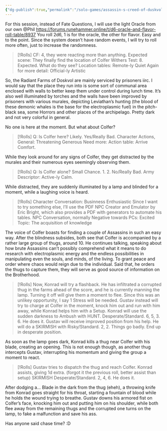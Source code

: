```yaml
---
{"dg-publish":true,"permalink":"/solo-games/assassin-s-creed-of-duskvol-bit-d/session-7/","noteIcon":""}
---
```


For this session, instead of Fate Questions, I will use the light Oracle from our own @Phil https://forums.runehammer.online/t/d6-oracle-and-flavor-roll-table/8937
You roll 2d6, 1 is for the oracle, the other for flavor. Easy and to the point. Since the system doesn’t have random events, I will try to roll more often, just to increase the randomness.

> [!Rolls]
> CF: 4, they were reacting more than anything.
> Expected scene: They finally find the location of Colfer Withers
> Test: 8. Expected.
> What do they see?
> Location tables: Remote-ly Quiet
> Again for more detail: Official-ly Artistic

So, the Radiant Farms of Doskvol are mainly serviced by prisoners iirc. I would say that the place they run into is some sort of communal area enclosed with walls to better keep them under control during lunch time. It’s also well illuminated by torches and the walls have been improved by prisoners with various murales, depicting Leviathan’s hunting (the blood of these demonic whales is the base for the electroplasmic fuel) in the pitch-black sea, some Horrors and other places of the archipelago. Pretty dark and not very colorful in general.

No one is here at the moment. But what about Colfer?

> [!Rolls]
> Q: Is Colfer here? Likely. Yes/Really Bad.
> Character Actions, General: Threatening Generous
> Need more: Action table: Arrive Comfort.

While they look around for any signs of Colfer, they get distracted by the murales and their numerous eyes seemingly observing them.

> [!Rolls]
> Q: Is Colfer alone? Small Chance. 1. 2. No/Really Bad.
> Army Descriptor: Active-ly Calm.
> 

While distracted, they are suddenly illuminated by a lamp and blinded for a moment, while a laughing voice is heard.

> [!Rolls]
> Character Conversation: Businness Enthusiastic
> Since I want to try something else, I’ll use the PDF NPC Creator and Emulator by Eric Bright, which also provides a PDF with generators to automate his tables.
> NPC Conversation, normally Negative towards PCs: Excited
> Topic: The acquisition of knowledge

The voice of Colfer boasts for finding a couple of Assassins in such an easy way. 
After the blindness subsides, both see that Colfer is accompanied by a rather large group of thugs, around 10. 
He continues talking, speaking about how brute Assassins can’t possibly comprehend what it means to do research with electroplasmic energy and the endless possibilities in manipulating even the souls, and minds, of the living. To grant peace and order where chaos would reign due to the individual.
Said that, he orders the thugs to capture them, they will serve as good source of information on the Brotherhood.

> [!Rolls]
> Now, Konrad will try a flashback.
> He has infiltrated a corrupted thug in the farms ahead of the score, and he is currently manning the lamp. Turning it off will give them a moment to flee.
> Since this was an unlikey opportunity, I say 1 Stress will be needed.
> Gustav instead will try to charge at Colfer in the moment, knock him out and run with him away, while Konrad helps him with a Setup.
> Konrad will use the sudden darkness to Ambush with HUNT. Desperate/Standard. 6, 5, 3. 6. He does it.
> Gustav will receive improved position from his help. He will do a SKIRMISH with Risky/Standard. 2, 2. Things go badly. End up in desperate position.

As soon as the lamp goes dark, Konrad kills a thug near Colfer with his blade, creating an opening.
This is not enough though, as another thug intercepts Gustav, interrupting his momentum and giving the group a moment to react.

> [!Rolls]
> Gustav tries to dispatch the thug and reach Colfer.
> Konrad assists, giving 1d extra. (forgot it the previous roll, better assist than setup)
> SKIRMISH Desperate/Standard. 2, 4, 6. He does it.

After dodging a… Blade in the dark from the thug (eheh), a throwing knife from Konrad goes straight for his throat, starting a fountain of blood while he holds the wound trying to breathe.
Gustav downs his armored fist on Colfer’s face, knocking him out and putting him on his shoulder, while both flee away from the remaining thugs and the corrupted one turns on the lamp, to fake a malfunction and save his ass.

Has anyone said chase time? :D